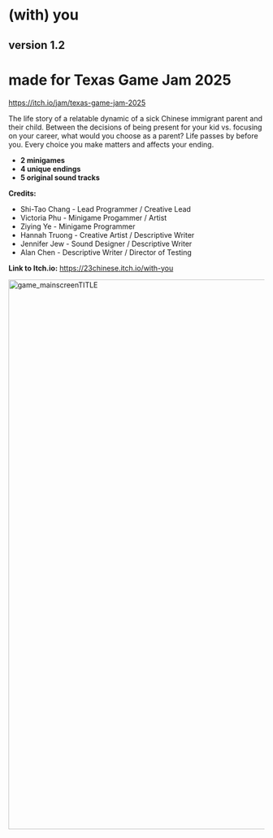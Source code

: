 # (with) you

## **version 1.2**

# made for Texas Game Jam 2025
https://itch.io/jam/texas-game-jam-2025

The life story of a relatable dynamic of a sick Chinese immigrant parent and their child. Between the decisions of being present for your kid vs. focusing on your career, what would you choose as a parent? Life passes by before you. Every choice you make matters and affects your ending.

- **2 minigames**
- **4 unique endings**
- **5 original sound tracks**

**Credits:**

- Shi-Tao Chang - Lead Programmer / Creative Lead
- Victoria Phu - Minigame Progammer / Artist 
- Ziying Ye - Minigame Programmer 
- Hannah Truong - Creative Artist  / Descriptive Writer
- Jennifer Jew - Sound Designer / Descriptive Writer
- Alan Chen - Descriptive Writer / Director of Testing

**Link to Itch.io:** https://23chinese.itch.io/with-you 

<img width="1920" height="1080" alt="game_mainscreenTITLE" src="https://github.com/user-attachments/assets/742c70ec-d7bb-4b95-95df-ad83be57d727" />
